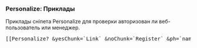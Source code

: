 
<meta http-equiv="Content-Type" content="text/html; charset=utf-8">
<h3>Personalize: Приклады </h3> 
Приклады сніпета Personalize для проверки авторизован ли веб-пользователь или менеджер.	
<br>
<pre class="brush: html;">[[Personalize? &yesChunk=`Link` &noChunk=`Register` &ph=`name`]]</pre>